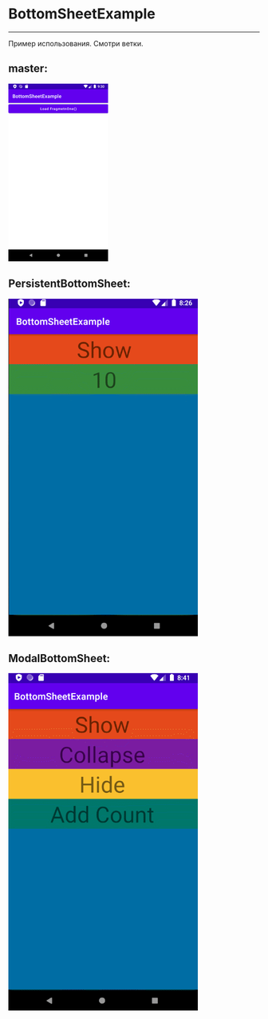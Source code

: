 # BottomSheetExample
------------------
Пример использования. Смотри ветки.


## master:  
![Screenshot_01](docs/images/01_LoadFragment.png?raw=true "01_LoadFragment.png")  


## PersistentBottomSheet:  
![Screenshot_02](docs/images/02_PersistentBottomSheet.gif?raw=true "02_PersistentBottomSheet.gif")  


## ModalBottomSheet:  
![Screenshot_03](docs/images/03_ModalBottomSheet.gif?raw=true "03_ModalBottomSheet.gif")
